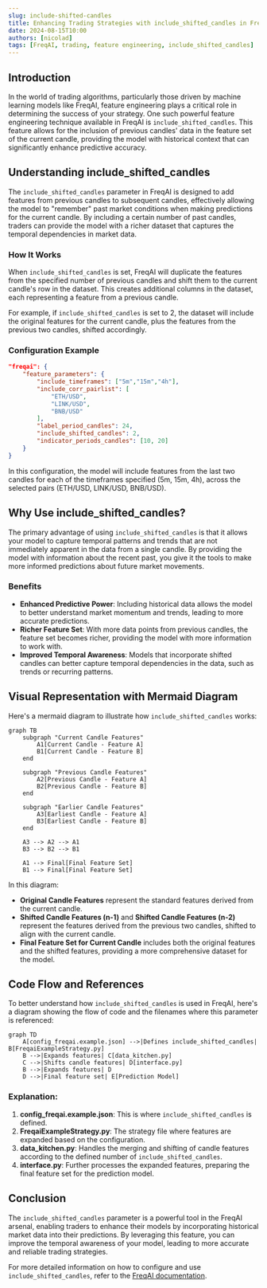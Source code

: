 ```yaml
---
slug: include-shifted-candles
title: Enhancing Trading Strategies with include_shifted_candles in FreqAI
date: 2024-08-15T10:00
authors: [nicolad]
tags: [FreqAI, trading, feature engineering, include_shifted_candles]
---
```


## Introduction

In the world of trading algorithms, particularly those driven by machine learning models like FreqAI, feature engineering plays a critical role in determining the success of your strategy. One such powerful feature engineering technique available in FreqAI is `include_shifted_candles`. This feature allows for the inclusion of previous candles' data in the feature set of the current candle, providing the model with historical context that can significantly enhance predictive accuracy.

<!-- truncate -->

## Understanding include_shifted_candles

The `include_shifted_candles` parameter in FreqAI is designed to add features from previous candles to subsequent candles, effectively allowing the model to "remember" past market conditions when making predictions for the current candle. By including a certain number of past candles, traders can provide the model with a richer dataset that captures the temporal dependencies in market data.

### How It Works

When `include_shifted_candles` is set, FreqAI will duplicate the features from the specified number of previous candles and shift them to the current candle's row in the dataset. This creates additional columns in the dataset, each representing a feature from a previous candle.

For example, if `include_shifted_candles` is set to 2, the dataset will include the original features for the current candle, plus the features from the previous two candles, shifted accordingly.

### Configuration Example

```json
"freqai": {
    "feature_parameters": {
        "include_timeframes": ["5m","15m","4h"],
        "include_corr_pairlist": [
            "ETH/USD",
            "LINK/USD",
            "BNB/USD"
        ],
        "label_period_candles": 24,
        "include_shifted_candles": 2,
        "indicator_periods_candles": [10, 20]
    }
}
```

In this configuration, the model will include features from the last two candles for each of the timeframes specified (5m, 15m, 4h), across the selected pairs (ETH/USD, LINK/USD, BNB/USD).

## Why Use include_shifted_candles?

The primary advantage of using `include_shifted_candles` is that it allows your model to capture temporal patterns and trends that are not immediately apparent in the data from a single candle. By providing the model with information about the recent past, you give it the tools to make more informed predictions about future market movements.

### Benefits

- **Enhanced Predictive Power**: Including historical data allows the model to better understand market momentum and trends, leading to more accurate predictions.
- **Richer Feature Set**: With more data points from previous candles, the feature set becomes richer, providing the model with more information to work with.
- **Improved Temporal Awareness**: Models that incorporate shifted candles can better capture temporal dependencies in the data, such as trends or recurring patterns.

## Visual Representation with Mermaid Diagram

Here's a mermaid diagram to illustrate how `include_shifted_candles` works:

```mermaid
graph TB
    subgraph "Current Candle Features"
        A1[Current Candle - Feature A]
        B1[Current Candle - Feature B]
    end

    subgraph "Previous Candle Features"
        A2[Previous Candle - Feature A]
        B2[Previous Candle - Feature B]
    end

    subgraph "Earlier Candle Features"
        A3[Earliest Candle - Feature A]
        B3[Earliest Candle - Feature B]
    end

    A3 --> A2 --> A1
    B3 --> B2 --> B1

    A1 --> Final[Final Feature Set]
    B1 --> Final[Final Feature Set]
```

In this diagram:

- **Original Candle Features** represent the standard features derived from the current candle.
- **Shifted Candle Features (n-1)** and **Shifted Candle Features (n-2)** represent the features derived from the previous two candles, shifted to align with the current candle.
- **Final Feature Set for Current Candle** includes both the original features and the shifted features, providing a more comprehensive dataset for the model.

## Code Flow and References

To better understand how `include_shifted_candles` is used in FreqAI, here's a diagram showing the flow of code and the filenames where this parameter is referenced:

```mermaid
graph TD
    A[config_freqai.example.json] -->|Defines include_shifted_candles| B[FreqaiExampleStrategy.py]
    B -->|Expands features| C[data_kitchen.py]
    C -->|Shifts candle features| D[interface.py]
    B -->|Expands features| D
    D -->|Final feature set| E[Prediction Model]
```

### Explanation:

1. **config_freqai.example.json**: This is where `include_shifted_candles` is defined.
2. **FreqaiExampleStrategy.py**: The strategy file where features are expanded based on the configuration.
3. **data_kitchen.py**: Handles the merging and shifting of candle features according to the defined number of `include_shifted_candles`.
4. **interface.py**: Further processes the expanded features, preparing the final feature set for the prediction model.

## Conclusion

The `include_shifted_candles` parameter is a powerful tool in the FreqAI arsenal, enabling traders to enhance their models by incorporating historical market data into their predictions. By leveraging this feature, you can improve the temporal awareness of your model, leading to more accurate and reliable trading strategies.

For more detailed information on how to configure and use `include_shifted_candles`, refer to the [FreqAI documentation](https://www.freqtrade.io/).
